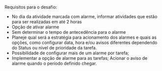 Requisitos para o desafio:

- No dia da atividade marcada com alarme, informar atividades que estão para ser realizadas em até 2 horas
- Opção de ativar alarme
- Sem determinar o tempo de antecedência para o alarme
- Planeje qual será a estratégia para acionamento dos alarmes e quais as opções, como configurar data, hora e/ou avisos diferentes dependendo do Status ou nível de prioridade da tarefa.
- Possibilidade de configurar mais de um alarme por tarefa;
- Implementar a opção de alarme para as tarefas;
  Acionar o aviso de alarme quando o período definido chegar.
